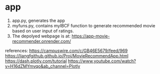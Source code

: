 # app
1. app.py, generates the app
2. myfuns.py, contains myIBCF function to generate recommended movie based on user input of ratings.
3. The depolyed webpage is at: https://app-movie-recommender.onrender.com/

references:
https://campuswire.com/c/GB46E5679/feed/969
https://liangfgithub.github.io/Proj/MovieRecommendApp.html
https://dash.plotly.com/tutorial
https://www.youtube.com/watch?v=H16dZMYmvqo&ab_channel=Plotly
